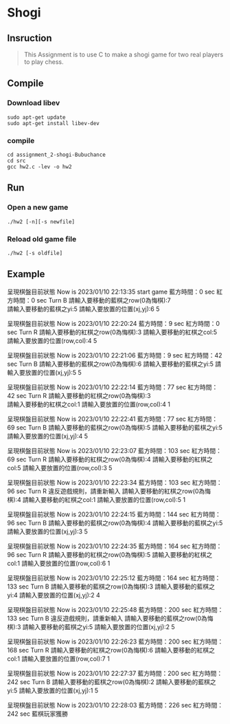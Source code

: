 # Shogi
## Insruction
>This Assignment is to use C to make a shogi game for two real players to play chess. 


## Compile
### Download libev
    sudo apt-get update
    sudo apt-get install libev-dev
### compile
    cd assignment_2-shogi-Bubuchance
    cd src
    gcc hw2.c -lev -o hw2
## Run
### Open a new game
    ./hw2 [-n][-s newfile]
### Reload old game file
    ./hw2 [-s oldfile]
## Example
呈現棋盤目前狀態
Now is 2023/01/10 22:13:35
start game
藍方時間：0 sec
紅方時間：0 sec
Turn B
請輸入要移動的藍棋之row(0為悔棋):7  
請輸入要移動的藍棋之yi:5
請輸入要放置的位置(xj,yj):6 5

呈現棋盤目前狀態
Now is 2023/01/10 22:20:24
藍方時間：9 sec
紅方時間：0 sec
Turn R
請輸入要移動的紅棋之row(0為悔棋):3
請輸入要移動的紅棋之col:5
請輸入要放置的位置(row,col):4 5

呈現棋盤目前狀態
Now is 2023/01/10 22:21:06
藍方時間：9 sec
紅方時間：42 sec
Turn B
請輸入要移動的藍棋之row(0為悔棋):6
請輸入要移動的藍棋之yi:5
請輸入要放置的位置(xj,yj):5 5

呈現棋盤目前狀態
Now is 2023/01/10 22:22:14
藍方時間：77 sec
紅方時間：42 sec
Turn R
請輸入要移動的紅棋之row(0為悔棋):3  
請輸入要移動的紅棋之col:1
請輸入要放置的位置(row,col):4 1

呈現棋盤目前狀態
Now is 2023/01/10 22:22:41
藍方時間：77 sec
紅方時間：69 sec
Turn B
請輸入要移動的藍棋之row(0為悔棋):5
請輸入要移動的藍棋之yi:5
請輸入要放置的位置(xj,yj):4 5

呈現棋盤目前狀態
Now is 2023/01/10 22:23:07
藍方時間：103 sec
紅方時間：69 sec
Turn R
請輸入要移動的紅棋之row(0為悔棋):4
請輸入要移動的紅棋之col:5
請輸入要放置的位置(row,col):3 5

呈現棋盤目前狀態
Now is 2023/01/10 22:23:34
藍方時間：103 sec
紅方時間：96 sec
Turn R
違反遊戲規則，請重新輸入
請輸入要移動的紅棋之row(0為悔棋):4 
請輸入要移動的紅棋之col:1
請輸入要放置的位置(row,col):5 1

呈現棋盤目前狀態
Now is 2023/01/10 22:24:15
藍方時間：144 sec
紅方時間：96 sec
Turn B
請輸入要移動的藍棋之row(0為悔棋):4 
請輸入要移動的藍棋之yi:5
請輸入要放置的位置(xj,yj):3 5

呈現棋盤目前狀態
Now is 2023/01/10 22:24:35
藍方時間：164 sec
紅方時間：96 sec
Turn R
請輸入要移動的紅棋之row(0為悔棋):5 
請輸入要移動的紅棋之col:1
請輸入要放置的位置(row,col):6 1

呈現棋盤目前狀態
Now is 2023/01/10 22:25:12
藍方時間：164 sec
紅方時間：133 sec
Turn B
請輸入要移動的藍棋之row(0為悔棋):3
請輸入要移動的藍棋之yi:4
請輸入要放置的位置(xj,yj):2 4

呈現棋盤目前狀態
Now is 2023/01/10 22:25:48
藍方時間：200 sec
紅方時間：133 sec
Turn B
違反遊戲規則，請重新輸入
請輸入要移動的藍棋之row(0為悔棋):3
請輸入要移動的藍棋之yi:5
請輸入要放置的位置(xj,yj):2 5

呈現棋盤目前狀態
Now is 2023/01/10 22:26:23
藍方時間：200 sec
紅方時間：168 sec
Turn R
請輸入要移動的紅棋之row(0為悔棋):6
請輸入要移動的紅棋之col:1
請輸入要放置的位置(row,col):7 1

呈現棋盤目前狀態
Now is 2023/01/10 22:27:37
藍方時間：200 sec
紅方時間：242 sec
Turn B
請輸入要移動的藍棋之row(0為悔棋):2
請輸入要移動的藍棋之yi:5
請輸入要放置的位置(xj,yj):1 5

呈現棋盤目前狀態
Now is 2023/01/10 22:28:03
藍方時間：226 sec
紅方時間：242 sec
藍棋玩家獲勝